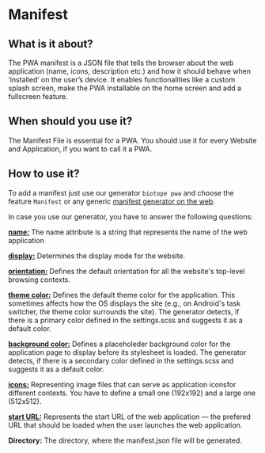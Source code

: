 # Manifest

## What is it about?
The PWA manifest is a JSON file that tells the browser about the web application (name, icons, description etc.)  and how it should behave when ‘installed’ on the user’s device. It enables functionalities like a custom splash screen, make the PWA installable on the home screen and add a fullscreen feature.

## When should you use it?
The Manifest File is essential for a PWA. You should use it for every Website and Application, if you want to call it a PWA.

## How to use it?
To add a manifest just use our generator `biotope pwa` and choose the feature `Manifest` or any generic [manifest generator on the web](https://app-manifest.firebaseapp.com/).

In case you use our generator, you have to answer the following questions:

[**name:**](https://developer.mozilla.org/en-US/docs/Web/Manifest/name) The name attribute is a string that represents the name of the web application

[**display:**](https://developer.mozilla.org/en-US/docs/Web/Manifest/display) Determines the display mode for the website.

[**orientation:**](https://developer.mozilla.org/en-US/docs/Web/Manifest/orientation) Defines the default orientation for all the website's top-level browsing contexts.

[**theme color:**](https://developer.mozilla.org/en-US/docs/Web/Manifest/theme_color) Defines the default theme color for the application. This sometimes affects how the OS displays the site (e.g., on Android's task switcher, the theme color surrounds the site). The generator detects, if there is a primary color defined in the settings.scss and suggests it as a default color.

[**background color:**](https://developer.mozilla.org/en-US/docs/Web/Manifest/background_color) Defines a placeholeder background color for the application page to display before its stylesheet is loaded. The generator detects, if there is a secondary color defined in the settings.scss and suggests it as a default color.

[**icons:**](https://developer.mozilla.org/en-US/docs/Web/Manifest/icons) Representing image files that can serve as application iconsfor different contexts. You have to define a small one (192x192) and a large one (512x512).

[**start URL:**](https://developer.mozilla.org/en-US/docs/Web/Manifest/start_url) Represents the start URL of the web application — the prefered URL that should be loaded when the user launches the web application.

**Directory:** The directory, where the manifest.json file will be generated.
